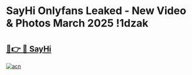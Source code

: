 # SayHi Onlyfans Leaked - New Video & Photos March 2025 !1dzak

# <h2><a href="https://ts6yru.iuczelnia.edu.pl?title=SayHi&ref=1dzak">🔗👉 🔴 SayHi</a></h2>

[![acn](https://github.com/user-attachments/assets/0f9c940e-d8b0-45ae-aac7-cd30a18b3e1c)](https://ts6yru.iuczelnia.edu.pl?title=SayHi&ref=1dzak)

